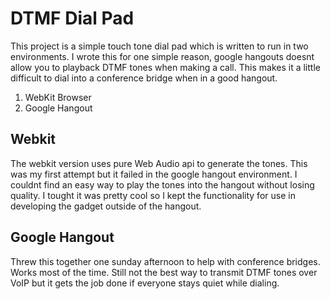 # DTMF Dial Pad

This project is a simple touch tone dial pad which is written to run in two environments. I wrote this for one simple reason, google hangouts doesnt allow you to playback DTMF tones when making a call. This makes it a little difficult to dial into a conference bridge when in a good hangout. 

1) WebKit Browser
2) Google Hangout

## Webkit

The webkit version uses pure Web Audio api to generate the tones. This was my first attempt but it failed in the google hangout environment. I couldnt find an easy way to play the tones into the hangout without losing quality. I tought it was pretty cool so I kept the functionality for use in developing the gadget outside of the hangout.

## Google Hangout

Threw this together one sunday afternoon to help with conference bridges. Works most of the time. Still not the best way to transmit DTMF tones over VoIP but it gets the job done if everyone stays quiet while dialing.




